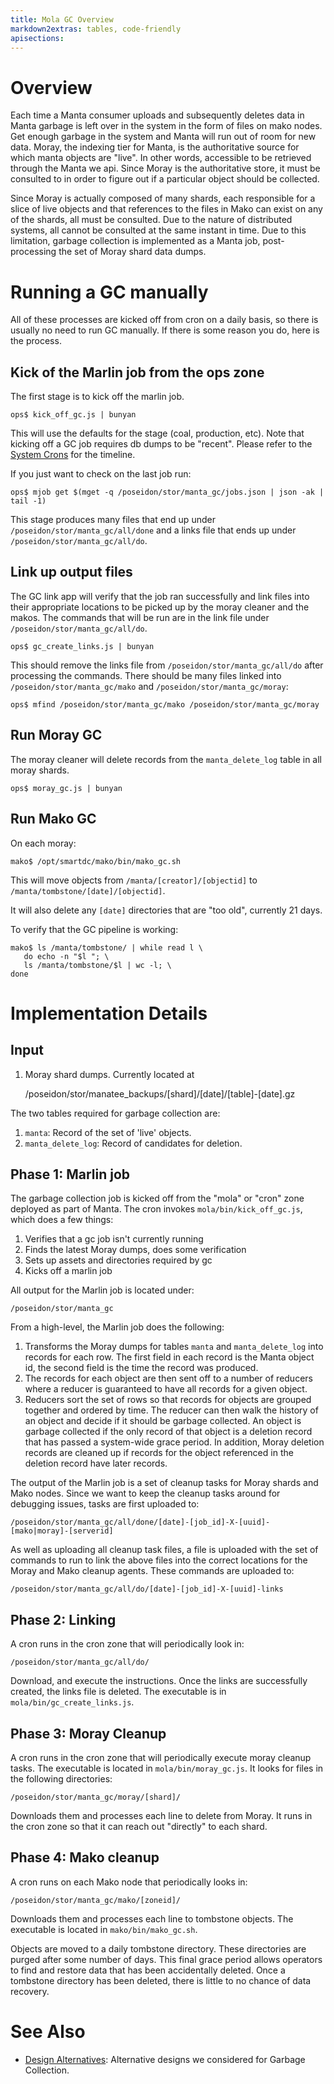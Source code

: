 ```yaml
---
title: Mola GC Overview
markdown2extras: tables, code-friendly
apisections:
---
```

<!--
    This Source Code Form is subject to the terms of the Mozilla Public
    License, v. 2.0. If a copy of the MPL was not distributed with this
    file, You can obtain one at http://mozilla.org/MPL/2.0/.
-->

<!--
    Copyright (c) 2018, Joyent, Inc.
-->

# Overview

Each time a Manta consumer uploads and subsequently deletes data in Manta
garbage is left over in the system in the form of files on mako nodes.  Get
enough garbage in the system and Manta will run out of room for new data.
Moray, the indexing tier for Manta, is the authoritative source for which manta
objects are "live".  In other words, accessible to be retrieved through the
Manta we api.  Since Moray is the authoritative store, it must be consulted to
in order to figure out if a particular object should be collected.

Since Moray is actually composed of many shards, each responsible for a slice of
live objects and that references to the files in Mako can exist on any of the
shards, all must be consulted.  Due to the nature of distributed systems, all
cannot be consulted at the same instant in time.  Due to this limitation,
garbage collection is implemented as a Manta job, post-processing the set of
Moray shard data dumps.

# Running a GC manually

All of these processes are kicked off from cron on a daily basis, so there is
usually no need to run GC manually.  If there is some reason you do, here is the
process.

## Kick of the Marlin job from the ops zone

The first stage is to kick off the marlin job.

```
ops$ kick_off_gc.js | bunyan
```

This will use the defaults for the stage (coal, production, etc).  Note that
kicking off a GC job requires db dumps to be "recent".  Please refer to the
[System Crons](system-crons.md) for the timeline.

If you just want to check on the last job run:

```
ops$ mjob get $(mget -q /poseidon/stor/manta_gc/jobs.json | json -ak | tail -1)
```

This stage produces many files that end up under
`/poseidon/stor/manta_gc/all/done` and a links file that ends up under
`/poseidon/stor/manta_gc/all/do`.

## Link up output files

The GC link app will verify that the job ran successfully and link files into
their appropriate locations to be picked up by the moray cleaner and the makos.
The commands that will be run are in the link file under
`/poseidon/stor/manta_gc/all/do`.

```
ops$ gc_create_links.js | bunyan
```

This should remove the links file from `/poseidon/stor/manta_gc/all/do` after
processing the commands.  There should be many files linked into
`/poseidon/stor/manta_gc/mako` and `/poseidon/stor/manta_gc/moray`:

```
ops$ mfind /poseidon/stor/manta_gc/mako /poseidon/stor/manta_gc/moray
```

## Run Moray GC

The moray cleaner will delete records from the `manta_delete_log` table in
all moray shards.

```
ops$ moray_gc.js | bunyan
```

## Run Mako GC

On each moray:

```
mako$ /opt/smartdc/mako/bin/mako_gc.sh
```

This will move objects from `/manta/[creator]/[objectid]` to
`/manta/tombstone/[date]/[objectid]`.

It will also delete any `[date]` directories that are "too old", currently 21
days.

To verify that the GC pipeline is working:

```
mako$ ls /manta/tombstone/ | while read l \
   do echo -n "$l "; \
   ls /manta/tombstone/$l | wc -l; \
done
```

# Implementation Details

## Input

1. Moray shard dumps.  Currently located at

    /poseidon/stor/manatee_backups/[shard]/[date]/[table]-[date].gz

The two tables required for garbage collection are:

1. `manta`: Record of the set of 'live' objects.
2. `manta_delete_log`: Record of candidates for deletion.

## Phase 1: Marlin job

The garbage collection job is kicked off from the "mola" or "cron" zone deployed
as part of Manta.  The cron invokes `mola/bin/kick_off_gc.js`, which does a few
things:

1. Verifies that a gc job isn't currently running
2. Finds the latest Moray dumps, does some verification
3. Sets up assets and directories required by gc
4. Kicks off a marlin job

All output for the Marlin job is located under:

    /poseidon/stor/manta_gc

From a high-level, the Marlin job does the following:

1. Transforms the Moray dumps for tables `manta` and `manta_delete_log` into
records for each row.  The first field in each record is the Manta object id,
the second field is the time the record was produced.
2. The records for each object are then sent off to a number of reducers where
a reducer is guaranteed to have all records for a given object.
3. Reducers sort the set of rows so that records for objects are grouped
together and ordered by time.  The reducer can then walk the history of an
object and decide if it should be garbage collected.  An object is garbage
collected if the only record of that object is a deletion record that has passed
a system-wide grace period.  In addition, Moray deletion records are cleaned up
if records for the object referenced in the deletion record have later records.

The output of the Marlin job is a set of cleanup tasks for Moray shards and Mako
nodes.  Since we want to keep the cleanup tasks around for debugging issues,
tasks are first uploaded to:

    /poseidon/stor/manta_gc/all/done/[date]-[job_id]-X-[uuid]-[mako|moray]-[serverid]

As well as uploading all cleanup task files, a file is uploaded with the set of
commands to run to link the above files into the correct locations for the Moray
and Mako cleanup agents.  These commands are uploaded to:

    /poseidon/stor/manta_gc/all/do/[date]-[job_id]-X-[uuid]-links

## Phase 2: Linking

A cron runs in the cron zone that will periodically look in:

    /poseidon/stor/manta_gc/all/do/

Download, and execute the instructions.  Once the links are successfully created,
the links file is deleted.  The executable is in `mola/bin/gc_create_links.js`.

## Phase 3: Moray Cleanup

A cron runs in the cron zone that will periodically execute moray cleanup tasks.
The executable is located in `mola/bin/moray_gc.js`.  It looks for files in the
following directories:

    /poseidon/stor/manta_gc/moray/[shard]/

Downloads them and processes each line to delete from Moray.  It runs in the
cron zone so that it can reach out "directly" to each shard.

## Phase 4: Mako cleanup

A cron runs on each Mako node that periodically looks in:

    /poseidon/stor/manta_gc/mako/[zoneid]/

Downloads them and processes each line to tombstone objects.  The executable is
located in `mako/bin/mako_gc.sh`.

Objects are moved to a daily tombstone directory.  These directories are purged
after some number of days.  This final grace period allows operators to find and
restore data that has been accidentally deleted.  Once a tombstone directory has
been deleted, there is little to no chance of data recovery.

# See Also

* [Design Alternatives](gc-design-alternatives.md): Alternative designs we considered for Garbage Collection.
